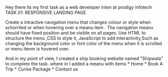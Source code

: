 Hey there its my first task as a web developer inten at prodigy infotech 
TASK 01:  RESPONSIVE LANDING PAGE 

Create a intractive navigation menu that changes colour or style when schorrlled or when hovering over a meanu item .
The navigation meanu should have fixed position and be visible on all pages.
Use HTML to structure the menu ,CSS to style it, JavaScript to add interactivity,Such as changing the background color or font color of the menu when it is scrolled or menu itenm is hovered over.


And in my point of view, I created a ship booking website named "Shipwala" to complete the task.
where in I added a meanu with items
     * Home 
     * Book A Trip
     * Curise Package
     * Contact us 
 



